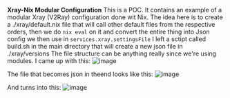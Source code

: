 **Xray-Nix Modular Configuration**
This is a POC. It contains an example of a modular Xray (V2Ray) configuration done wit Nix.
The idea here is to create a ./xray/default.nix file that will call other default files from the respective orders, then we do `nix eval` on it and convert the entire thing into Json config we then use in `services.xray.settingsFile`
I left a sctipt called build.sh in the main directory that will create a new json file in ./xray/versions
The file structure can be anything really since we're using modules. I came up with this:
![image](https://github.com/user-attachments/assets/6b2af807-cd89-4be7-9a69-a4eff1d615fb)

The file that becomes json in theend looks like this:
![image](https://github.com/user-attachments/assets/b2e133ab-9d9e-4cbb-bc43-4ded9214535c)

And turns into this:
![image](https://github.com/user-attachments/assets/af81dbc9-4c80-4b52-a27a-efd9cef9936d)

